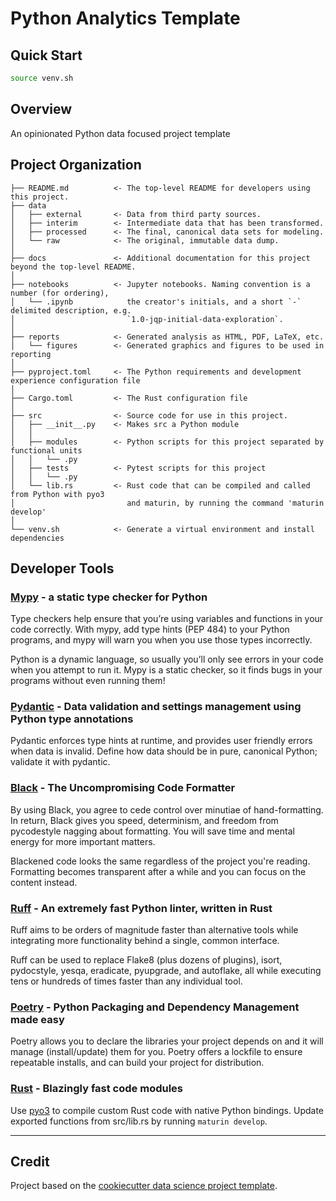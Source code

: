 # Python Analytics Template

## Quick Start

```bash
source venv.sh
```

## Overview

An opinionated Python data focused project template

## Project Organization

```text
├── README.md          <- The top-level README for developers using this project.
├── data
│   ├── external       <- Data from third party sources.
│   ├── interim        <- Intermediate data that has been transformed.
│   ├── processed      <- The final, canonical data sets for modeling.
│   └── raw            <- The original, immutable data dump.
│
├── docs               <- Additional documentation for this project beyond the top-level README.
│
├── notebooks          <- Jupyter notebooks. Naming convention is a number (for ordering),
│   └── .ipynb            the creator's initials, and a short `-` delimited description, e.g.
│                         `1.0-jqp-initial-data-exploration`.
│
├── reports            <- Generated analysis as HTML, PDF, LaTeX, etc.
│   └── figures        <- Generated graphics and figures to be used in reporting
│
├── pyproject.toml     <- The Python requirements and development experience configuration file
│
├── Cargo.toml         <- The Rust configuration file
│
├── src                <- Source code for use in this project.
│   ├── __init__.py    <- Makes src a Python module
│   │
│   ├── modules        <- Python scripts for this project separated by functional units
│   │   └── .py
│   ├── tests          <- Pytest scripts for this project
│   │   └── .py
│   └── lib.rs         <- Rust code that can be compiled and called from Python with pyo3
│                         and maturin, by running the command 'maturin develop'
│
└── venv.sh            <- Generate a virtual environment and install dependencies
```

## Developer Tools

### [Mypy](https://mypy.readthedocs.io/en/stable/) - a static type checker for Python

Type checkers help ensure that you’re using variables and functions in your code correctly. With mypy, add type hints (PEP 484) to your Python programs, and mypy will warn you when you use those types incorrectly.

Python is a dynamic language, so usually you’ll only see errors in your code when you attempt to run it. Mypy is a static checker, so it finds bugs in your programs without even running them!

### [Pydantic](https://docs.pydantic.dev/) - Data validation and settings management using Python type annotations

Pydantic enforces type hints at runtime, and provides user friendly errors when data is invalid. Define how data should be in pure, canonical Python; validate it with pydantic.

### [Black](https://pypi.org/project/black/) - The Uncompromising Code Formatter

By using Black, you agree to cede control over minutiae of hand-formatting. In return, Black gives you speed, determinism, and freedom from pycodestyle nagging about formatting. You will save time and mental energy for more important matters.

Blackened code looks the same regardless of the project you're reading. Formatting becomes transparent after a while and you can focus on the content instead.

### [Ruff](https://beta.ruff.rs/docs/) - An extremely fast Python linter, written in Rust

Ruff aims to be orders of magnitude faster than alternative tools while integrating more functionality behind a single, common interface.

Ruff can be used to replace Flake8 (plus dozens of plugins), isort, pydocstyle, yesqa, eradicate, pyupgrade, and autoflake, all while executing tens or hundreds of times faster than any individual tool.

### [Poetry](https://python-poetry.org/) - Python Packaging and Dependency Management made easy

Poetry allows you to declare the libraries your project depends on and it will manage (install/update) them for you. Poetry offers a lockfile to ensure repeatable installs, and can build your project for distribution.

### [Rust](https://www.rust-lang.org/) - Blazingly fast code modules

Use [pyo3](https://pyo3.rs/v0.18.2/) to compile custom Rust code with native Python bindings.  Update exported functions from src/lib.rs by running `maturin develop`.


---

## Credit

Project based on the [cookiecutter data science project template](https://drivendata.github.io/cookiecutter-data-science/).
